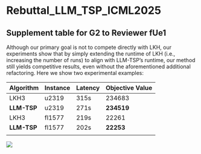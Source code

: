 # Rebuttal_LLM_TSP_ICML2025

## Supplement table for G2 to Reviewer fUe1
Although our primary goal is not to compete directly with LKH, our experiments show that by simply extending the runtime of LKH (i.e., increasing the number of runs) to align with LLM-TSP’s runtime, our method still yields competitive results, even without the aforementioned additional refactoring. Here we show two experimental examples:

| Algorithm | Instance | Latency | Objective Value |
|-----------|----------|---------|-----------------|
| LKH3      | u2319    | 315s    | 234683          |
| **LLM-TSP**   |  u2319       | 271s    | **234519**          |
| LKH3      | fl1577   | 219s    | 22261           |
| **LLM-TSP**   |   fl1577       | 202s    | **22253**           |
| | | | |


![](https://github.com/ZhuoliYin/Rebuttal_LLM_TSP_ICML2025/d1291_with_pad.jpg)

